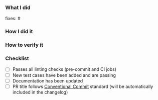### What I did

<!-- The `fixes:` field denotes an issue that will be marked resolved by merging this PR -->

fixes: #

### How I did it

### How to verify it

### Checklist

- [ ] Passes all linting checks (pre-commit and CI jobs)
- [ ] New test cases have been added and are passing
- [ ] Documentation has been updated
- [ ] PR title follows [Conventional Commit](https://www.conventionalcommits.org/en/v1.0.0/) standard (will be automatically included in the changelog)
